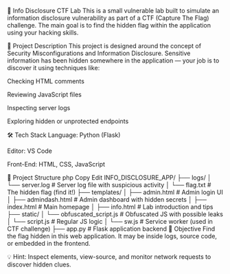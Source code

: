 🔐 Info Disclosure CTF Lab
This is a small vulnerable lab built to simulate an information disclosure vulnerability as part of a CTF (Capture The Flag) challenge. The main goal is to find the hidden flag within the application using your hacking skills.

🧪 Project Description
This project is designed around the concept of Security Misconfigurations and Information Disclosure. Sensitive information has been hidden somewhere in the application — your job is to discover it using techniques like:

Checking HTML comments

Reviewing JavaScript files

Inspecting server logs

Exploring hidden or unprotected endpoints

🛠 Tech Stack
Language: Python (Flask)

Editor: VS Code

Front-End: HTML, CSS, JavaScript

📁 Project Structure
php
Copy
Edit
INFO_DISCLOSURE_APP/
├── logs/
│   └── server.log             # Server log file with suspicious activity
│   └── flag.txt               # The hidden flag (find it!)
├── templates/
│   ├── admin.html             # Admin login UI
│   ├── admindash.html         # Admin dashboard with hidden secrets
│   ├── index.html             # Main homepage
│   ├── info.html              # Lab introduction and tips
├── static/
│   └── obfuscated_script.js   # Obfuscated JS with possible leaks
│   └── script.js              # Regular JS logic
│   └── sw.js                  # Service worker (used in CTF challenge)
├── app.py                     # Flask application backend
🎯 Objective
Find the flag hidden in this web application. It may be inside logs, source code, or embedded in the frontend.

💡 Hint: Inspect elements, view-source, and monitor network requests to discover hidden clues.

